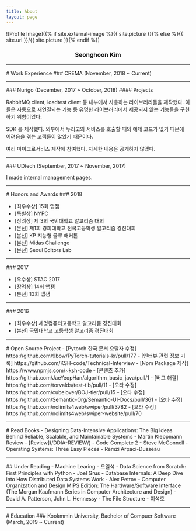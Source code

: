 ```yaml
---
title: About
layout: page
---
```


![Profile Image]({% if site.external-image %}{{ site.picture }}{% else %}{{ site.url }}/{{ site.picture }}{% endif %})

<h3 style="text-align: center">Seonghoon Kim</h3>
<hr>
# Work Experience
### CREMA (November, 2018 ~ Current)
<hr>
### Nurigo (December, 2017 ~ October, 2018)
#### Projects
<p>RabbitMQ client, loadtest client 등 내부에서 사용하는 라이브러리들을 제작했다. 이들은 자동으로 재연결되는 기능 등 유명한 라이브러리에서 제공되지 않는 기능들을 구현하기 위함이었다.</p>
<p>SDK 를 제작했다. 외부에서 누리고의 서비스를 호출할 때의 예제 코드가  없기 때문에 어려움을 겪는 고객들이 많았기 때문이다.</p>
<p>여러 마이크로서비스 제작에 참여했다. 자세한 내용은 공개하지 않겠다.</p>

<hr>
### UDtech (September, 2017 ~ November, 2017)
<p>I made internal management pages.</p>
<hr>
# Honors and Awards
### 2018
<ul>
	<li>[최우수상] 15회 앱잼</li>
	<li>[특별상] NYPC</li>
	<li>[장려상] 제 3회 국민대학교 알고리즘 대회</li>
	<li>[본선] 제1회 경희대학교 전국고등학생 알고리즘 경진대회</li>
	<li>[본선] KP 지능형 물류 해커톤</li>
	<li>[본선] Midas Challenge</li>
	<li>[본선] Seoul Editors Lab</li>
</ul>
<hr>
### 2017
<ul>
	<li>[우수상] STAC 2017</li>
	<li>[장려상] 14회 앱잼</li>
	<li>[본선] 13회 앱잼</li>
</ul>
<hr>
### 2016
<ul>
	<li>[최우수상] 세명컴퓨터고등학교 알고리즘 경진대회</li>
	<li>[본선] 국민대학교 고등학생 알고리즘 경진대회</li>
</ul>

<hr>
# Open Source Project
- [Pytorch 한국 문서 오탈자 수정] https://github.com/9bow/PyTorch-tutorials-kr/pull/177
- [인터뷰 관련 정보 기록] https://github.com/KSH-code/Technical-Interview
- [Npm Package 제작] https://www.npmjs.com/~ksh-code
- [콘텐츠 추가] https://github.com/JaeYeopHan/algorithm_basic_java/pull/1
- [버그 해결] https://github.com/torvalds/test-tlb/pull/11
- [오타 수정] https://github.com/cubelover/BOJ-tier/pull/15
- [오타 수정] https://github.com/Semantic-Org/Semantic-UI-Docs/pull/361
- [오타 수정] https://github.com/nolimits4web/swiper/pull/3782
- [오타 수정] https://github.com/nolimits4web/swiper-website/pull/70

<hr>
# Read Books
- Designing Data-Intensive Applications: The Big Ideas Behind Reliable, Scalable, and Maintainable Systems - Martin Kleppmann Review
	- [Review](/DDIA-REVIEW/)
- Code Complete 2 - Steve McConnell
- Operating Systems: Three Easy Pieces - Remzi Arpaci-Dusseau
<hr>
## Under Reading
- Machine Learing - 오일석
- Data Science from Scratch: First Principles with Python - Joel Grus
- Database Internals: A Deep Dive into How Distributed Data Systems Work - Alex Petrov
- Computer Organization and Design MIPS Edition: The Hardware/Software Interface (The Morgan Kaufmann Series in Computer Architecture and Design) - David A. Patterson, John L. Hennessy
- The File Structure - 이석호
<hr>
# Education
### Kookmmin University, Bachelor of Compuer Software (March, 2019 ~ Current)
